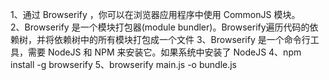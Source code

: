 1、通过 Browserify ，你可以在浏览器应用程序中使用 CommonJS 模块。                  
2、Browserify 是一个模块打包器(module bundler)。Browserify遍历代码的依赖树，并将依赖树中的所有模块打包成一个文件
3、Browserify 是一个命令行工具，需要 NodeJS 和 NPM 来安装它。如果系统中安装了 NodeJS 
4、npm install -g browserify
5、browserify main.js -o bundle.js